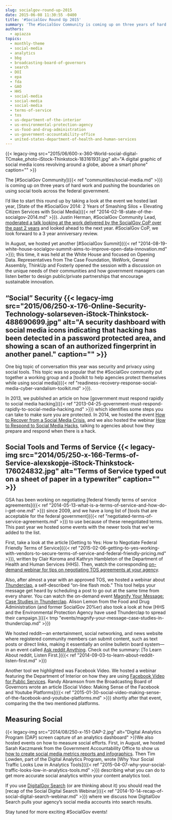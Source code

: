 ```yaml
---
slug: socialgov-round-up-2015
date: 2015-06-08 11:30:55 -0400
title: '#SocialGov Round Up 2015'
summary: 'The #SocialGov Community is coming up on three years of hard work and pushing the boundaries on using social tools across the federal government. I’d like to start this round up by taking a look at the event we hosted last year, State of the #SocialGov 2014: 2 Years of Smashing Silos + Elevating Citizen'
authors:
  - apiazza
topics:
  - monthly-theme
  - social-media
  - analytics
  - bbg
  - broadcasting-board-of-governors
  - search
  - DOI
  - epa
  - fda
  - GAO
  - HHS
  - social-media
  - social-media
  - social-media
  - terms-of-service
  - tos
  - us-department-of-the-interior
  - us-environmental-protection-agency
  - us-food-and-drug-administration
  - us-government-accountability-office
  - united-states-department-of-health-and-human-services
---
```


{{< legacy-img src="2015/06/600-x-360-World-social-digital-TCmake_photo-iStock-Thinkstock-183161931.jpg" alt="A digital graphic of social media icons revolving around a globe, above a smart phone" caption="" >}} 

The [#SocialGov Community]({{< ref "communities/social-media.md" >}}) is coming up on three years of hard work and pushing the boundaries on using social tools across the federal government.

I’d like to start this round up by taking a look at the event we hosted last year, [State of the #SocialGov 2014: 2 Years of Smashing Silos + Elevating Citizen Services with Social Media]({{< ref "2014-02-18-state-of-the-socialgov-2014.md" >}}). Justin Herman, #SocialGov Community Lead, [moderated a talk looking at the work delivered by the SocialGov CoP over the past 2 years](https://youtu.be/5vyAlqOEsuM) and looked ahead to the next year. #SocialGov CoP, we look forward to a 3 year anniversary review.

In August, we hosted yet another [#SocialGov Summit]({{< ref "2014-08-19-white-house-socialgov-summit-aims-to-improve-open-data-innovation.md" >}}); this time, it was held at the White House and focused on Opening Data. Representatives from The Case Foundation, WeWork, General Assembly, ThinkUp and Fosterly opened the session with a discussion on the unique needs of their communities and how government managers can listen better to design public/private partnerships that encourage sustainable innovation.

## “Social” Security {{< legacy-img src="2015/06/250-x-176-Online-Security-Technology-solarseven-iStock-Thinkstock-488690699.jpg" alt="A security dashboard with social media icons indicating that hacking has been detected in a password protected area, and showing a scan of an authorized fingerprint in another panel." caption="" >}} 

One big topic of conversation this year was security and privacy using social tools. This topic was so popular that the #SocialGov community put together a working group and a [toolkit to help agencies protect themselves while using social media]({{< ref "readiness-recovery-response-social-media-cyber-vandalism-toolkit.md" >}}).

In 2013, we published an article on how [government must respond rapidly to social media hacking]({{< ref "2013-04-25-government-must-respond-rapidly-to-social-media-hacking.md" >}}) which identifies some steps you can take to make sure you are protected. In 2014, we hosted the event [How to Recover from a Social Media Crisis](https://youtu.be/K0yy3wviTvM), and we also hosted the webinar [How to Respond to Social Media Hacks](https://youtu.be/tesgduqeyjI), talking to agencies about how they prepare and respond when there is a hack.

## Social Tools and Terms of Service {{< legacy-img src="2014/05/250-x-166-Terms-of-Service-alexskopje-iStock-Thinkstock-176024832.jpg" alt="Terms of Service typed out on a sheet of paper in a typewriter" caption="" >}} 

GSA has been working on negotiating [federal friendly terms of service agreements]({{< ref "2014-05-13-what-is-a-terms-of-service-and-how-do-i-get-one.md" >}}) since 2009, and we have a long list of [tools that are acceptable for the federal government]({{< ref "negotiated-terms-of-service-agreements.md" >}}) to use because of these renegotiated terms. This past year we hosted some events with the newer tools that we’ve added to the list.

First, take a look at the article [Getting to Yes: How to Negotiate Federal Friendly Terms of Service]({{< ref "2015-02-06-getting-to-yes-working-with-vendors-to-secure-terms-of-service-and-federal-friendly-pricing.md" >}}), written by Clair Koroma and Kathryn Hambleton of the Department of Health and Human Services (HHS). Then, watch the corresponding [on-demand webinar for tips on negotiating TOS agreements at your agency](https://youtu.be/wc13slb9by4).

Also, after almost a year with an approved TOS, we hosted a webinar about [Thunderclap](https://www.thunderclap.it), a self-described “on-line flash mob.” This tool helps your message get heard by scheduling a post to go out at the same time from every sharer. You can watch the on-demand event [Magnify Your Message: Case Studies in Thunderclap](https://youtu.be/QuACkq02GVw). Alison Lemon from the Food and Drug Administration (and former SocialGov 20%er) also took a look at how [HHS and the Environmental Protection Agency have used Thunderclap to spread their campaign.]({{< tmp "events/magnify-your-message-case-studies-in-thunderclap.md" >}})

We hosted reddit—an entertainment, social networking, and news website where registered community members can submit content, such as text posts or direct links, making it essentially an online bulletin board system—in an event called [Ask reddit Anything](https://youtu.be/FFYIQVMAA8I). Check out the summary: [To Learn About reddit, Listen First.]({{< ref "2014-09-03-to-learn-about-reddit-listen-first.md" >}})

Another tool we highlighted was Facebook Video. We hosted a webinar featuring the Department of Interior on how they are using [Facebook Video for Public Services](https://youtu.be/zygCpN7Vq30). Randy Abramson from the Broadcasting Board of Governors wrote an article [Social Video: Making Sense of the Facebook and Youtube Platforms]({{< ref "2015-01-30-social-video-making-sense-of-the-facebook-and-youtube-platforms.md" >}}) shortly after that event, comparing the the two mentioned platforms.

## Measuring Social

{{< legacy-img src="2014/08/250-x-151-DAP-2.jpg" alt="Digital Analytics Program (DAP) screen capture of an analytics dashboard" >}}We also hosted events on how to measure social efforts. First, in August, we hosted Sarah Kaczmarek from the Government Accountability Office to show us [how to create social media metrics reports and infographics](https://youtu.be/YqgKTgvARfM). Then Tim Lowden, part of the Digital Analytics Program, wrote [Why Your Social Traffic Looks Low in Analytics Tools]({{< ref "2015-04-07-why-your-social-traffic-looks-low-in-analytics-tools.md" >}}) describing what you can do to get more accurate social analytics within your content analytics tool.

If you use [DigitalGov Search](https://search.gov) (or are thinking about it) you should read the [recap of the Social Digital Search Webinar]({{< ref "2014-10-14-recap-of-social-digital-search-webinar.md" >}}) where we discuss how DigitalGov Search pulls your agency’s social media accounts into search results.

Stay tuned for more exciting #SocialGov events!